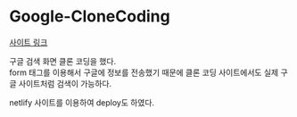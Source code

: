 # Google-CloneCoding
    
[사이트 링크](https://google-clonecoding-lkw.netlify.app/)

구글 검색 화면 클론 코딩을 했다.   
form 태그를 이용해서 구글에 정보를 전송했기 때문에 클론 코딩 사이트에서도 실제 구글 사이트처럼 검색이 가능하다.

netlify 사이트를 이용하여 deploy도 하였다.

